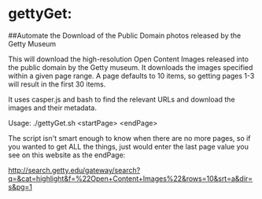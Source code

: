# gettyGet: 
##Automate the Download of the Public Domain photos released by the Getty Museum

This will download the high-resolution Open Content Images released into the public domain by the Getty museum. It downloads the images specified within a given page range. A page defaults to 10 items, so getting pages 1-3 will result in the first 30 items.

It uses casper.js and bash to find the relevant URLs and download the images and their metadata.

Usage:
./gettyGet.sh &lt;startPage&gt; &lt;endPage&gt;

The script isn't smart enough to know when there are no more pages, so if you wanted to get ALL the things, just would enter the last page value you see on this website as the endPage:

http://search.getty.edu/gateway/search?q=&cat=highlight&f=%22Open+Content+Images%22&rows=10&srt=a&dir=s&pg=1


